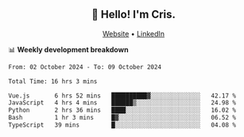
<h2 align="center">👋 Hello! I'm Cris.</h2>
<p align="center">
  <a href="https://www.criscunas.dev">Website</a> •
  <a href="https://www.linkedin.com/in/cristophercunas/">LinkedIn</a> 
</p>


📊 **Weekly development breakdown**
<!--START_SECTION:waka-->

```txt
From: 02 October 2024 - To: 09 October 2024

Total Time: 16 hrs 3 mins

Vue.js       6 hrs 52 mins   ██████████▓░░░░░░░░░░░░░░   42.17 %
JavaScript   4 hrs 4 mins    ██████▒░░░░░░░░░░░░░░░░░░   24.98 %
Python       2 hrs 36 mins   ████░░░░░░░░░░░░░░░░░░░░░   16.02 %
Bash         1 hr 3 mins     █▓░░░░░░░░░░░░░░░░░░░░░░░   06.52 %
TypeScript   39 mins         █░░░░░░░░░░░░░░░░░░░░░░░░   04.08 %
```

<!--END_SECTION:waka-->
